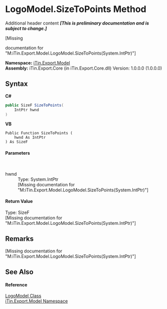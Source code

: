# LogoModel.SizeToPoints Method 
Additional header content _**\[This is preliminary documentation and is subject to change.\]**_

\[Missing <summary> documentation for "M:iTin.Export.Model.LogoModel.SizeToPoints(System.IntPtr)"\]

**Namespace:**&nbsp;<a href="ef57ffcc-e95e-b212-5a46-9aa6f5a3511f">iTin.Export.Model</a><br />**Assembly:**&nbsp;iTin.Export.Core (in iTin.Export.Core.dll) Version: 1.0.0.0 (1.0.0.0)

## Syntax

**C#**<br />
``` C#
public SizeF SizeToPoints(
	IntPtr hwnd
)
```

**VB**<br />
``` VB
Public Function SizeToPoints ( 
	hwnd As IntPtr
) As SizeF
```


#### Parameters
&nbsp;<dl><dt>hwnd</dt><dd>Type: System.IntPtr<br />\[Missing <param name="hwnd"/> documentation for "M:iTin.Export.Model.LogoModel.SizeToPoints(System.IntPtr)"\]</dd></dl>

#### Return Value
Type: SizeF<br />\[Missing <returns> documentation for "M:iTin.Export.Model.LogoModel.SizeToPoints(System.IntPtr)"\]

## Remarks
\[Missing <remarks> documentation for "M:iTin.Export.Model.LogoModel.SizeToPoints(System.IntPtr)"\]

## See Also


#### Reference
<a href="89a81055-7316-5a16-01a1-11c8d4acd914">LogoModel Class</a><br /><a href="ef57ffcc-e95e-b212-5a46-9aa6f5a3511f">iTin.Export.Model Namespace</a><br />